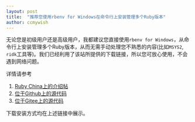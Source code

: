 ```yaml
---
layout: post
title:  "推荐您使用rbenv for Windows在命令行上安装管理多个Ruby版本"
author: ccmywish
---
```


无论您是初级用户还是高级用户，我都建议您直接使用`rbenv for Windows`，从命令行上安装管理多个Ruby版本，从而无需手动处理您不熟悉的内容(比如`MSYS2`, `ridk`工具等)。我们已经利用了该站所提供的下载链接，所以您可放心使用，不会遇到网络问题。

详情请参考 
1. [Ruby China上的介绍帖](https://ruby-china.org/topics/42378)
2. [位于Github上的源代码](https://github.com/ccmywish/rbenv-for-windows) 
3. [位于Gitee上的源代码](https://gitee.com/ccmywish/rbenv-for-windows)

下载安装方式均在上述链接中展示。
